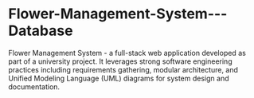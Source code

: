 # Flower-Management-System---Database
Flower Management System - a full-stack web application developed as part of a university project. It leverages strong software engineering practices including requirements gathering, modular architecture, and Unified Modeling Language (UML) diagrams for system design and documentation.
